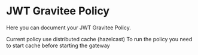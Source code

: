 # JWT Gravitee Policy

Here you can document your JWT Gravitee Policy.

Current policy use distributed cache (hazelcast)
To run the policy you need to start cache before starting the gateway

